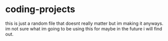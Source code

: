 # coding-projects
this is just a random file that doesnt really matter but im making it anyways.
im not sure what im going to be using this for
maybe in the future i will find out.
